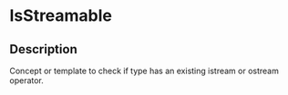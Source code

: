 # IsStreamable

## Description
Concept or template to check if type has an existing istream or ostream operator.

